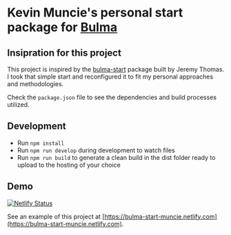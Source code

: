# Kevin Muncie's personal start package for [Bulma](http://bulma.io)

## Insipration for this project

This project is inspired by the [bulma-start](https://github.com/jgthms/bulma-start) package built by Jeremy Thomas. I took that simple
start and reconfigured it to fit my personal approaches and methodologies.

Check the `package.json` file to see the dependencies and build processes utilized.

## Development

- Run `npm install`
- Run `npm run develop` during development to watch files
- Run `npm run build` to generate a clean build in the dist folder ready to upload to the hosting of your choice

## Demo

[![Netlify Status](https://api.netlify.com/api/v1/badges/9549ce47-a610-4d7e-9c08-c8057e7a7e65/deploy-status)](https://app.netlify.com/sites/bulma-start-muncie/deploys)

See an example of this project at [https://bulma-start-muncie.netlify.com](https://bulma-start-muncie.netlify.com).
